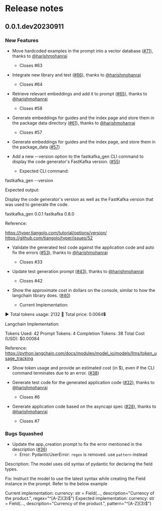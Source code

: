 # Release notes

<!-- do not remove -->

## 0.0.1.dev20230911

### New Features

- Move hardcoded examples in the prompt into a vector database ([#71](https://github.com/airtai/faststream-gen/pull/71)), thanks to [@harishmohanraj](https://github.com/harishmohanraj)
  - Closes #63

- Integrate new library and test ([#66](https://github.com/airtai/faststream-gen/pull/66)), thanks to [@harishmohanraj](https://github.com/harishmohanraj)
  - Closes #64

- Retrieve relevant embeddings and add it to prompt ([#65](https://github.com/airtai/faststream-gen/pull/65)), thanks to [@harishmohanraj](https://github.com/harishmohanraj)
  - Closes #58

- Generate embeddings for guides and the index page and store them in the package data directory ([#61](https://github.com/airtai/faststream-gen/pull/61)), thanks to [@harishmohanraj](https://github.com/harishmohanraj)
  - Closes #57

- Generate embeddings for guides and the index page, and store them in the package_data ([#57](https://github.com/airtai/faststream-gen/issues/57))

- Add a new --version option to the fastkafka_gen CLI command to display the code generator's FastKafka version. ([#55](https://github.com/airtai/faststream-gen/issues/55))
  - Expected CLI command:

fastkafka_gen --version

Expected output:

Display the code generator's version as well as the FastKafka version that was used to generate the code.

fastkafka_gen        0.0.1
fastkafka                0.8.0

Reference:

https://typer.tiangolo.com/tutorial/options/version/
https://github.com/tiangolo/typer/issues/52

- Validate the generated test code against the application code and auto fix the errors ([#53](https://github.com/airtai/faststream-gen/pull/53)), thanks to [@harishmohanraj](https://github.com/harishmohanraj)
  - Closes #33

- Update test generation prompt ([#43](https://github.com/airtai/faststream-gen/pull/43)), thanks to [@harishmohanraj](https://github.com/harishmohanraj)
  - Closes #42

- Show the approximate cost in dollars on the console, similar to how the langchain library does. ([#40](https://github.com/airtai/faststream-gen/issues/40))
  - Current Implementation:

▶ Total tokens usage: 2132
 🤑 Total price: 0.0064💲


Langchain Implementation:

Tokens Used: 42
        Prompt Tokens: 4
        Completion Tokens: 38
Total Cost (USD): $0.00084

Reference: https://python.langchain.com/docs/modules/model_io/models/llms/token_usage_tracking

- Show token usage and provide an estimated cost (in $), even if the CLI command terminates due to an error. ([#38](https://github.com/airtai/faststream-gen/issues/38))

- Generate test code for the generated application code ([#32](https://github.com/airtai/faststream-gen/pull/32)), thanks to [@harishmohanraj](https://github.com/harishmohanraj)
  - Closes #6

- Generate application code based on the asyncapi spec ([#28](https://github.com/airtai/faststream-gen/pull/28)), thanks to [@harishmohanraj](https://github.com/harishmohanraj)
  - Closes #7

### Bugs Squashed

- Update the app_creation prompt to fix the error mentioned in the description ([#36](https://github.com/airtai/faststream-gen/issues/36))
  - Error: PydanticUserError: `regex` is removed. use `pattern` instead

Description: The model uses old syntax of pydantic for declaring the field types.

Fix: Instruct the model to use the latest syntax while creating the Field instance in the prompt. Refer to the below example

Current implementation: currency: str = Field(..., description="Currency of the product.", regex="^[A-Z]{3}$")
Expected implementation: currency: str = Field(..., description="Currency of the product.", pattern="^[A-Z]{3}$")

